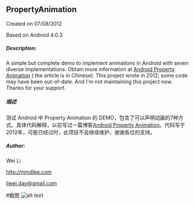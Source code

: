 ## PropertyAnimation

Created on 07/08/2012

Based on Android 4.0.3

##### Description: 
A simple but complete demo to implement animations in Android with seven diverse implementations. Obtain more information at [Android Property Animation][1] ( the article is in Chinese).  This project wrote in 2012; some code may have been out-of-date. And I'm not maintaining this project now. Thanks for your support.

##### 描述
测试 Android 中 Property Animation 的 DEMO，包含了可以声明动画的7种方式。具体代码解释，以前写过一篇博客[Android Property Animation][1]。代码写于2012年，可能已经过时，此项目不会继续维护，谢谢各位的支持。

##### Author:
Wei Li

http://mindlee.com

liwei.day@gmail.com

#截图
![alt text][screenshot1]

[1]: http://mindlee.github.io/2012/07/08/android-property-animation/
[screenshot1]: http://mindlee.github.io/uploads/2012/09/property_animation.jpg
